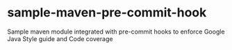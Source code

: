 # sample-maven-pre-commit-hook
Sample maven module integrated with pre-commit hooks to enforce Google Java Style guide and Code coverage
